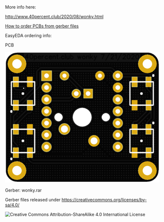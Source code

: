 More info here:

http://www.40percent.club/2020/08/wonky.html

[How to order PCBs from gerber files](http://www.40percent.club/2017/03/ordering-pcb.html)

EasyEDA ordering info:

PCB

![wonky](wonky.png)

Gerber: wonky.rar
	
Gerber files released under https://creativecommons.org/licenses/by-sa/4.0/

![Creative Commons Attribution-ShareAlike 4.0 International License](https://i.creativecommons.org/l/by-sa/4.0/88x31.png)